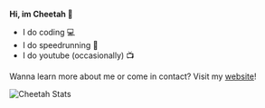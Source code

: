 <p align="center">

**Hi, im Cheetah 👋**
  <br>
  <ul>
    <li>I do coding 💻</li>
    <li>I do speedrunning 💨</li>
    <li>I do youtube (occasionally) 📺</li>
  </ul>
  
  Wanna learn more about me or come in contact?
  Visit my <a href="https://cheetah.is-a.dev">website</a>!
  
  <img src="https://github-readme-stats.vercel.app/api?username=CheetahDoesStuff&show_icons=true&theme=github_dark" alt="Cheetah Stats" />
</p>

